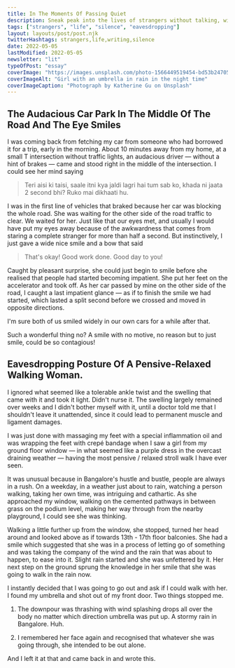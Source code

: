 ```yaml
---
title: In The Moments Of Passing Quiet
description: Sneak peak into the lives of strangers without talking, without knowing.
tags: ["strangers", "life", "silence", "eavesdropping"]
layout: layouts/post/post.njk
twitterHashtags: strangers,life,writing,silence
date: 2022-05-05
lastModified: 2022-05-05
newsletter: "lit"
typeOfPost: "essay"
coverImage: "https://images.unsplash.com/photo-1566449519454-bd53b2470535?ixlib=rb-1.2.1&ixid=MnwxMjA3fDB8MHxwaG90by1wYWdlfHx8fGVufDB8fHx8&auto=format&fit=crop&w=774&q=80"
coverImageAlt: "Girl with an umbrella in rain in the night time"
coverImageCaption: "Photograph by Katherine Gu on Unsplash"
---
```


## The Audacious Car Park In The Middle Of The Road And The Eye Smiles

I was coming back from fetching my car from someone who had borrowed it for a trip, early in the morning. About 10 minutes away from my home, at a small T intersection without traffic lights, an audacious driver — without a hint of brakes — came and stood right in the middle of the intersection. I could see her mind saying

> Teri aisi ki taisi, saale itni kya jaldi lagri hai tum sab ko, khada ni jaata 2 second bhi? Ruko mai dikhaati hu.

I was in the first line of vehicles that braked because her car was blocking the whole road. She was waiting for the other side of the road traffic to clear. We waited for her. Just like that our eyes met, and usually I would have put my eyes away because of the awkwardness that comes from staring a complete stranger for more than half a second. But instinctively, I just gave a wide nice smile and a bow that said

> That's okay! Good work done. Good day to you!

Caught by pleasant surprise, she could just begin to smile before she realised that people had started becoming impatient. She put her feet on the accelerator and took off. As her car passed by mine on the other side of the road, I caught a last impatient glance — as if to finish the smile we had started, which lasted a split second before we crossed and moved in opposite directions.

I'm sure both of us smiled widely in our own cars for a while after that.

Such a wonderful thing no? A smile with no motive, no reason but to just smile, could be so contagious!

## Eavesdropping Posture Of A Pensive-Relaxed Walking Woman.

I ignored what seemed like a tolerable ankle twist and the swelling that came with it and took it light. Didn't nurse it. The swelling largely remained over weeks and I didn't bother myself with it, until a doctor told me that I shouldn't leave it unattended, since it could lead to permanent muscle and ligament damages.

I was just done with massaging my feet with a special inflammation oil and was wrapping the feet with crepé bandage when I saw a girl from my ground floor window — in what seemed like a purple dress in the overcast draining weather — having the most pensive / relaxed stroll walk I have ever seen.

It was unusual because in Bangalore's hustle and bustle, people are always in a rush. On a weekday, in a weather just about to rain, watching a person walking, taking her own time, was intriguing and cathartic. As she approached my window, walking on the cemented pathways in between grass on the podium level, making her way through from the nearby playground, I could see she was thinking.

Walking a little further up from the window, she stopped, turned her head around and looked above as if towards 13th - 17th floor balconies. She had a smile which suggested that she was in a process of letting go of something and was taking the company of the wind and the rain that was about to happen, to ease into it. Slight rain started and she was unfettered by it. Her next step on the ground sprung the knowledge in her smile that she was going to walk in the rain now.

I instantly decided that I was going to go out and ask if I could walk with her. I found my umbrella and shot out of my front door. Two things stopped me.

1. The downpour was thrashing with wind splashing drops all over the body no matter which direction umbrella was put up. A stormy rain in Bangalore. Huh.

2. I remembered her face again and recognised that whatever she was going through, she intended to be out alone.

And I left it at that and came back in and wrote this.